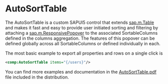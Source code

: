 # AutoSortTable
The AutoSortTable is a custom SAPUI5 control that extends [sap.m.Table](https://sapui5.hana.ondemand.com/#/api/sap.m.Table) and makes it fast and easy to provide user initiated sorting and filtering by attaching a [sap.m.ResponsivePopover](https://sapui5.hana.ondemand.com/#/api/sap.m.ResponsivePopover) to the associated SortableColumns defined in the columns aggregation. The features of this popover can be defined globally across all SortableColumns or defined individually in each.
   
The most basic example to export all properties and rows on a single click is

```XML
<comp:AutoSortTable items="{/users}"/>
```
You can find more examples and documentation in the [AutoSortTable.pdf](https://github.com/tommycole6/AutoSortTable/blob/main/AutoSortTable.pdf) file included in the distribution.
